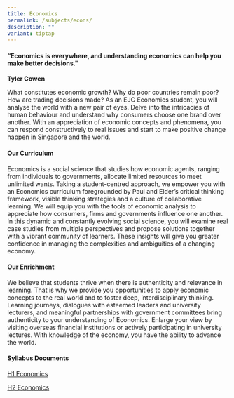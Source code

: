 ```yaml
---
title: Economics
permalink: /subjects/econs/
description: ""
variant: tiptap
---
```

<h4>“Economics is everywhere, and understanding economics can help you make better decisions."</h4>
<p><strong>Tyler Cowen</strong>
</p>
<p>What constitutes economic growth? Why do poor countries remain poor? How
are trading decisions made? As an EJC Economics student, you will analyse
the world with a new pair of eyes. Delve into the intricacies of human
behaviour and understand why consumers choose one brand over another. With
an appreciation of economic concepts and phenomena, you can respond constructively
to real issues and start to make positive change happen in Singapore and
the world.</p>
<h4><strong>Our Curriculum</strong></h4>
<p>Economics is a social science that studies how economic agents, ranging
from individuals to governments, allocate limited resources to meet unlimited
wants. Taking a student-centred approach, we empower you with an Economics
curriculum foregrounded by Paul and Elder’s critical thinking framework,
visible thinking strategies and a culture of collaborative learning. We
will equip you with the tools of economic analysis to appreciate how consumers,
firms and governments influence one another. In this dynamic and constantly
evolving social science, you will examine real case studies from multiple
perspectives and propose solutions together with a vibrant community of
learners. These insights will give you greater confidence in managing the
complexities and ambiguities of a changing economy.</p>
<h4><strong>Our Enrichment</strong></h4>
<p>We believe that students thrive when there is authenticity and relevance
in learning. That is why we provide you opportunities to apply economic
concepts to the real world and to foster deep, interdisciplinary thinking.
Learning journeys, dialogues with esteemed leaders and university lecturers,
and meaningful partnerships with government committees bring authenticity
to your understanding of Economics. Enlarge your view by visiting overseas
financial institutions or actively participating in university lectures.
With knowledge of the economy, you have the ability to advance the world.</p>
<h4><strong>Syllabus Documents</strong></h4>
<p><a href="https://www.seab.gov.sg/docs/default-source/national-examinations/syllabus/alevel/2025-a-level-syllabus/8843_y25_sy.pdf" rel="noopener noreferrer nofollow" target="_blank">H1 Economics</a>
</p>
<p><a href="https://www.seab.gov.sg/docs/default-source/national-examinations/syllabus/alevel/2025-a-level-syllabus/9570_y25_sy.pdf" rel="noopener noreferrer nofollow" target="_blank">H2 Economics</a>
</p>